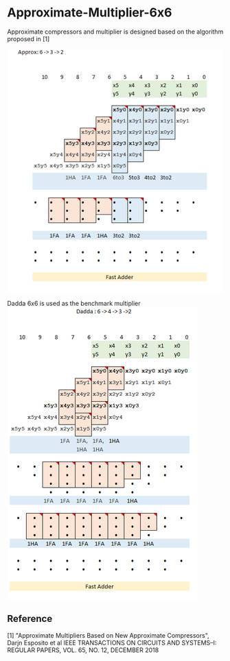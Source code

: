# Approximate-Multiplier-6x6

Approximate compressors and multiplier is designed based on the algorithm proposed in [1] 

![](/approx.PNG)

Dadda 6x6 is used as the benchmark multiplier
![](/dadda.PNG)


## Reference
<a id = "1">[1]</a>
"Approximate Multipliers Based on New Approximate Compressors", Darjn Esposito  et al 
IEEE TRANSACTIONS ON CIRCUITS AND SYSTEMS–I: REGULAR PAPERS, VOL. 65, NO. 12, DECEMBER 2018



